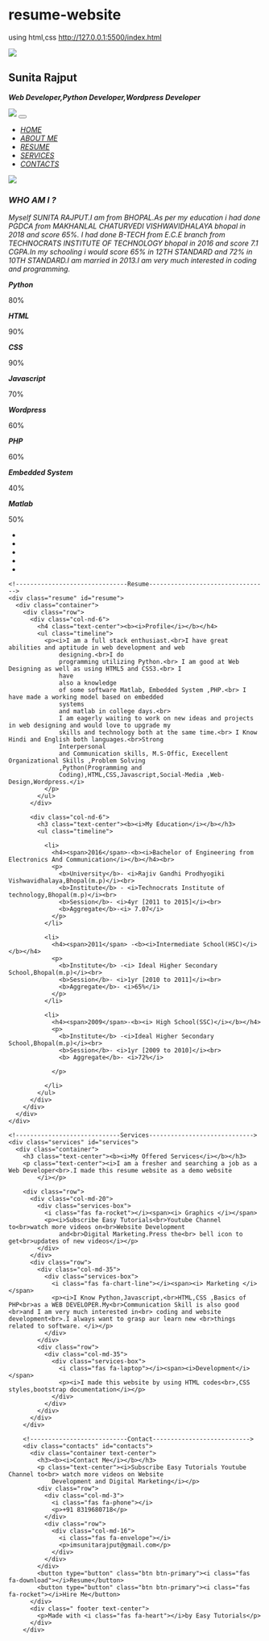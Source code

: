 # resume-website
using html,css
http://127.0.0.1:5500/index.html
<html>

<head>
  <title>Resume Website template</title>
  <link rel="stylesheet" href="style.css">
  <link rel="stylesheet" href="https://stackpath.bootstrapcdn.com/bootstrap/4.1.3/css/bootstrap.min.css">
  <script src="https://code.jquery.com/jquery-3.3.1.slim.min.js"></script>
  <script src="https://cdnjs.cloudflare.com/ajax/libs/popper.js/1.14.3/umd/popper.min.js"></script>
  <script src="https://stackpath.bootstrapcdn.com/bootstrap/4.1.3/js/bootstrap.min.js"></script>
  <link rel="stylesheet" href="https://use.fontawesome.com/releases/v5.7.0/css/all.css"
    integrity="sha384-lZN37f5QGtY3VHgisS14W3ExzMWZxybE1SJSEsQp9S+oqd12jhcu+A56Ebc1zFSJ" crossorigin="anonymous">
</head>
<body>
  <!-------------------------Header  Section------------------------->
  <section id="header">
    <div class="container text-center">
      <div class="user-box">
        <img src="img/0_sunita2.jpg">
        <h1><b>Sunita Rajput</b></h1>
        <p><b><i> Web Developer,Python Developer,Wordpress Developer</i></b></p>
      </div>
    </div>
    <div class="scroll-btn">
      <div class="scroll-bar"><a href="#about"><span></span></a></div>
    </div>
  </section>
  <!------------------User-Info Section------------------------------------------>
  <section id="user-info">
    <div class="nav-bar">
      <nav class="navbar navbar-expand-lg">
        <a class="navbar-brand" href="#"><img src="img/sunita.png"></a>
        <button class="navbar-toggler" type="button" data-toggle="collapse" data-target="#navbarNav"
          aria-controls="navbarNav" aria-expanded="false" aria-label="Toggle navigation">
          <i class="fas fa-bars"></i>
          <span class="navbar-toggler-icon"></span>
        </button>
        <div class="collapse navbar-collapse" id="navbarNav">
          <ul class="navbar-nav ml-auto">
            <li class="nav-item">
              <a class="nav-link " href="#top"><i>HOME</i></a>
            </li>
            <li class="nav-item">
              <a class="nav-link" href="#about"><i>ABOUT ME</i></a>
            </li>
            <li class="nav-item">
              <a class="nav-link" href="#resume"><i>RESUME</i></a>
            </li>
            <li class="nav-item">
              <a class="nav-link" href="#services"><i>SERVICES</i></a>
            </li>
            <li class="nav-item">
              <a class="nav-link" href="#contacts"><i>CONTACTS</i></a>
            </li>
          </ul>
        </div>
      </nav>
    </div>
    <!-------------------About-------------------------------->
    <div class="about container" id="about">
      <div class="row">
        <div class="col-nd-6 text-center">
          <img src="img/0_sunita2_11zon-min-min.jpg" class="profile-img">
        </div>
        <div class="col-md-6">
          <h3><b><i>WHO AM I ?</i></b></h3>
          <p>
            <i>Myself SUNITA RAJPUT.I am from BHOPAL.As per my education i had done PGDCA from MAKHANLAL CHATURVEDI
              VISHWAVIDHALAYA bhopal in 2018 and score 65%.
              I had done B-TECH from E.C.E branch from TECHNOCRATS INSTITUTE OF TECHNOLOGY bhopal in 2016 and score 7.1
              CGPA.In my schooling i would score 65% in 12TH STANDARD
              and 72% in 10TH STANDARD.I am married in 2013.I am very much interested in coding and programming.</i>
          </p>
          <div class="skills-bar">
            <p><b><i> Python</i></b></p>
            <div class="progress">
              <div class="progress-bar" style="width:80%;">80%</div>
            </div>
            <p><b><i>HTML</i></b></p>
            <div class="progress">
              <div class="progress-bar" style="width:90%;">90%</div>
            </div>
            <p><b><i>CSS</i></b></p>
            <div class="progress">
              <div class="progress-bar" style="width:90%;">90%</div>
            </div>
            <p><b><i>Javascript</i></b></p>
            <div class="progress">
              <div class="progress-bar" style="width:70%;">70%</div>
            </div>
            <p><b><i>Wordpress</i></b></p>
            <div class="progress">
              <div class="progress-bar" style="width:60%;">60%</div>
            </div>
            <p><b><i>PHP</i></b></p>
            <div class="progress">
              <div class="progress-bar" style="width:60%;">60%</div>
            </div>
            <p><b><i>Embedded System</i></b></p>
            <div class="progress">
              <div class="progress-bar" style="width:40%;">40%</div>
            </div>
            <p><b><i>Matlab</i></b></p>
            <div class="progress">
              <div class="progress-bar" style="width:50%;">50%</div>
            </div>
          </div>
        </div>
      </div>
    </div>
    </div>
    <!-------------------------------Social Icons--------------------------->
    <div class="social-icons">
      <ul>
        <a href="#">
          <li>
            <i class="fab fa-linkedin"></i>
          </li>
        </a>
        <a href="#">
          <li>
            <i class="fab fa-twitter"></i>
          </li>
        </a>
        <a href="#">
          <li>
            <i class="fab fa-medium"></i>
          </li>
        </a>
        <a href="#">
          <li>
            <i class="fab fa-github"></i>
          </li>
        </a>
        <a href="#">
          <li>
            <i class="fab fa-behance"></i>
          </li>
        </a>
      </ul>
    </div>

    <!-------------------------------Resume--------------------------------->
    <div class="resume" id="resume">
      <div class="container">
        <div class="row">
          <div class="col-nd-6">
            <h4 class="text-center"><b><i>Profile</i></b></h4>
            <ul class="timeline">
              <p><i>I am a full stack enthusiast.<br>I have great abilities and aptitude in web development and web
                  designing.<br>I do
                  programming utilizing Python.<br> I am good at Web Designing as well as using HTML5 and CSS3.<br> I
                  have
                  also a knowledge
                  of some software Matlab, Embedded System ,PHP.<br> I have made a working model based on embedded
                  systems
                  and matlab in college days.<br>
                  I am eagerly waiting to work on new ideas and projects in web designing and would love to upgrade my
                  skills and technology both at the same time.<br> I Know Hindi and English both languages.<br>Strong
                  Interpersonal
                  and Communication skills, M.S-Offic, Execellent Organizational Skills ,Problem Solving
                  ,Python(Programming and
                  Coding),HTML,CSS,Javascript,Social-Media ,Web-Design,Wordpress.</i>
              </p>
            </ul>
          </div>

          <div class="col-nd-6">
            <h3 class="text-center"><b><i>My Education</i></b></h3>
            <ul class="timeline">

              <li>
                <h4><span>2016</span>-<b><i>Bachelor of Engineering from Electronics And Communication</i></b></h4><br>
                <p>
                  <b>University</b>- <i>Rajiv Gandhi Prodhyogiki Vishwavidhalaya,Bhopal(m.p)</i><br>
                  <b>Institute</b> - <i>Technocrats Institute of technology,Bhopal(m.p)</i><br>
                  <b>Session</b>- <i>4yr [2011 to 2015]</i><br>
                  <b>Aggregate</b>-<i> 7.07</i>
                </p>
              </li>

              <li>
                <h4><span>2011</span> -<b><i>Intermediate School(HSC)</i></b></h4>
                <p>
                  <b>Institute</b> -<i> Ideal Higher Secondary School,Bhopal(m.p)</i><br>
                  <b>Session</b>- <i>1yr [2010 to 2011]</i><br>
                  <b>Aggregate</b>- <i>65%</i>
                </p>
              </li>

              <li>
                <h4><span>2009</span>-<b><i> High School(SSC)</i></b></h4>
                <p>
                  <b>Institute</b> -<i>Ideal Higher Secondary School,Bhopal(m.p)</i><br>
                  <b>Session</b>- <i>1yr [2009 to 2010]</i><br>
                  <b> Aggregate</b>- <i>72%</i>

                </p>

              </li>
            </ul>
          </div>
        </div>
      </div>
    </div>

    <!-----------------------------Services----------------------------->
    <div class="services" id="services">
      <div class="container">
        <h3 class="text-center"><b><i>My Offered Services</i></b></h3>
        <p class="text-center"><i>I am a fresher and searching a job as a Web Developer<br>.I made this resume website as a demo website 
            </i></p>

        <div class="row">
          <div class="col-md-20">
            <div class="services-box">
              <i class="fas fa-rocket"></i><span><i> Graphics </i></span>
              <p><i>Subscribe Easy Tutorials<br>Youtube Channel to<br>watch more videos on<br>Website Development
                  and<br>Digital Marketing.Press the<br> bell icon to get<br>updates of new videos</i></p>
            </div>
          </div>
          <div class="row">
            <div class="col-md-35">
              <div class="services-box">
                <i class="fas fa-chart-line"></i><span><i> Marketing </i></span>
                <p><i>I Know Python,Javascript,<br>HTML,CSS ,Basics of PHP<br>as a WEB DEVELOPER.My<br>Communication Skill is also good <br>and I am very much interested in<br> coding and website development<br>.I always want to grasp aur learn new <br>things related to software. </i></p>
              </div>
            </div>
            <div class="row">
              <div class="col-md-35">
                <div class="services-box">
                  <i class="fas fa-laptop"></i><span><i>Development</i></span>
                  <p><i>I made this website by using HTML codes<br>,CSS styles,bootstrap documentation</i></p>
                </div>
              </div>
            </div>
          </div>
        </div>

        <!---------------------------Contact--------------------------->
        <div class="contacts" id="contacts">
          <div class="container text-center">
            <h3><b><i>Contact Me</i></b></h3>
            <p class="text-center"><i>Subscribe Easy Tutorials Youtube Channel to<br> watch more videos on Website
                Development and Digital Marketing</i></p>
            <div class="row">
              <div class="col-md-3">
                <i class="fas fa-phone"></i>
                <p>+91 8319680718</p>
              </div>
              <div class="row">
                <div class="col-md-16">
                  <i class="fas fa-envelope"></i>
                  <p>imsunitarajput@gmail.com</p>
                </div>
              </div>
            </div>
            <button type="button" class="btn btn-primary"><i class="fas fa-download"></i>Resume</button>
            <button type="button" class="btn btn-primary"><i class="fas fa-rocket"></i>Hire Me</button>
          </div>
          <div class=" footer text-center">
            <p>Made with <i class="fas fa-heart"></i>by Easy Tutorials</p>
          </div>
        </div>


  </section>

  <!----------------------------Smooth Scroll----------------------------->
  <script src="smooth-scroll.js"></script>
  <script>var scroll = new SmoothScroll('a [href*="#"]');</script>






</body>

</html>

